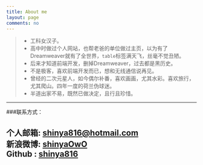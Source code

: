 ```yaml
---
title: About me
layout: page
comments: no
---
```


> * 工科女汉子。
> * 高中时做过个人网站，也帮老爸的单位做过主页，以为有了Dreamweaver就有了全世界，`table`标签满天飞，丝毫不觉丑陋。
> * 后来才知道前端开发，删掉Dreamweaver，过去都是黑历史。
> * 不是极客，喜欢前端开发而已，想和无线通信说再见。
> * 曾经的二次元星人，如今偶尔补番，喜欢画画，尤其水彩。喜欢旅行，尤其爬山。四年一度的荷兰伪球迷。 
> * 半道出家不易，既然已做决定，且行且珍惜。

----

###联系方式：        

个人邮箱: <a href="mailto:shinya816@hotmail.com"> shinya816@hotmail.com</a>  
新浪微博: <a href="http://weibo.com/tangyu7" target="_blank">shinyaOwO</a>  
Github : <a href="https://github.com/shinya816" target="_blank">shinya816</a>  
----